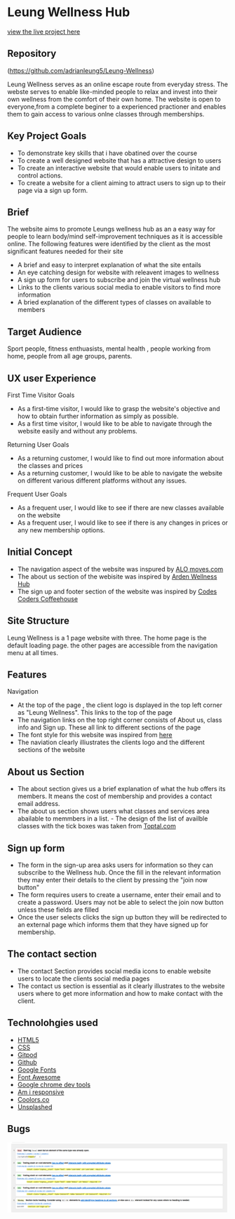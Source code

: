 # Leung Wellness Hub
[view the live project here](https://adrianleung5.github.io/Leung-Wellness/)

## Repository
(https://github.com/adrianleung5/Leung-Wellness)

Leung Wellness serves as an online escape route from everyday stress. The webste serves to enable
like-minded people to relax and invest into their own wellness from the comfort of their own home. The website is open to everyone,from a complete beginer to a experienced practioner and enables them to gain access to various onlne classes through memberships.

## Key Project Goals
- To demonstrate key skills that i have obatined over the course
- To create a well designed website that has a attractive design to users
- To create an interactive website that would enable users to initate and control actions. 
- To create a website for a client aiming to attract users to sign up to their page via a sign up form.

## Brief
The website aims to promote Leungs wellness hub as an a easy way for people to learn body/mind self-improvement techniques as it is accessible online. The following features were identified by the client as the most significant features needed for their site

- A brief and easy to interpret explanation of what the site entails
- An eye catching design for website with releavent images to wellness
- A sign up form for users to subscribe and join the virtual wellness hub
- Links to the clients various social media to enable visitors to find more information
- A bried explanation of the different types of classes on available to members

## Target Audience
Sport people, fitness enthuasists, mental health , people working from home, people from all age groups, parents.

## UX user Experience
First Time Visitor Goals
-  As a first-time visitor, I would like to grasp the website's objective and how to obtain further information as simply as possible. 
- As a first time visitor, I would like to be able to navigate through the website easily and without any problems.

Returning User Goals
- As a returning customer, I would like to find out more information about the classes and prices
- As a returning customer, I would like to be able to navigate the website on different various different platforms without any issues.

Frequent User Goals
- As a frequent user, I would like to see if there are new classes available on the website
- As a frequent user, I would like to see if there is any changes in prices or any new membership options.

## Initial Concept
- The navigation aspect of the website was inspured by [ALO moves.com](https://www.alomoves.com/)
- The about us section of the webisite was inspired by [Arden Wellness Hub](https://www.ardenwellnesshub.com/about)
- The sign up and footer section of the website was inspired by  [Codes Coders Coffeehouse](https://codeinstitute.net/ie/)

## Site Structure
Leung Wellness is a 1 page website with three. The home page is the default loading page. the other pages are accessible from the navigation menu at all times.

## Features
Navigation
- At the top of the page , the client logo is dsplayed in the top left corner as "Leung Wellness". This links to the top of the page
- The navigation links on the top right corner consists of About us, class info and Sign up. These all link to different sections of the page
- The font style for this website was inspired from [here](https://www.fontpair.co/all)
- The naviation clearly illiustrates the clients logo and the different sections of the website

## About us Section
- The about section gives us a brief explanation of what the hub offers its members. It means the cost of membership and provides a contact email address.
- The about us section shows users what classes and services area abailable to memmbers in a list. - The design of the list of availble classes with the tick boxes was taken from [Toptal.com](https://www.toptal.com/designers/htmlarrows/symbols/heavy-check-mark)

## Sign up form
- The form in the sign-up area asks users for information so they can subscribe to the Wellness hub. Once the fill in the relevant information they may enter their details to the client by pressing the "join now button"
- The form requires users to create a username, enter their email and to create a password. Users may not be able to select the join now button unless these fields are filled
- Once the user selects clicks the sign up button they will be redirected to an external page which informs them that they have signed up for membership.

## The contact section
- The contact Section provides social media icons to enable website users to locate the clients social media pages
- The contact us section is essential as it clearly illustrates to the website users where to get more information and how to make contact with the client.

##  Technolohgies used
- [HTML5](https://html.spec.whatwg.org/)
- [CSS](https://www.w3.org/Style/CSS/Overview.en.html)
- [Gitpod](https://www.gitpod.io/)
- [Github](https://github.com/)
- [Google Fonts](https://github.com/TashaTJ/pawsome-portraits-v4#technologies-used)
- [Font Awesome ](https://fontawesome.com/)
- [Google chrome dev tools](https://developer.chrome.com/docs/devtools/)
- [Am i responsive](https://ui.dev/amiresponsive)
- [Coolors.co](https://coolors.co/)
- [Unsplashed](https://unsplash.com/)

## Bugs
![html errors](assets/images/html-errors.png "MarineGEO logo")